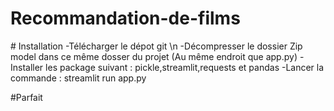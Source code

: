 ﻿# Recommandation-de-films


﻿# Installation
 -Télécharger le dépot git \n
 -Décompresser le dossier Zip model dans ce même dosser du projet (Au même endroit que app.py)
 -Installer les package suivant : pickle,streamlit,requests et pandas
 -Lancer la commande : streamlit run app.py


#Parfait
